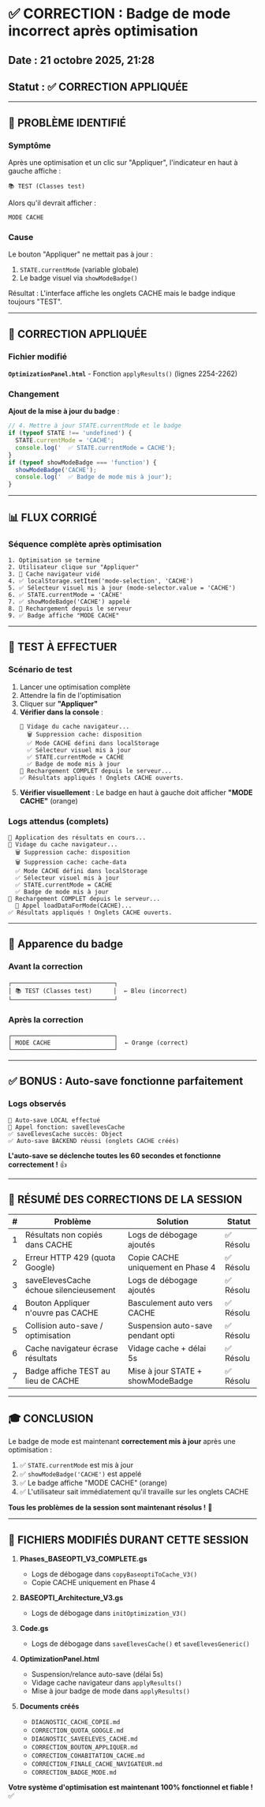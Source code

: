 # ✅ CORRECTION : Badge de mode incorrect après optimisation

## Date : 21 octobre 2025, 21:28
## Statut : ✅ CORRECTION APPLIQUÉE

---

## 🚨 PROBLÈME IDENTIFIÉ

### Symptôme

Après une optimisation et un clic sur "Appliquer", l'indicateur en haut à gauche affiche :
```
📚 TEST (Classes test)
```

Alors qu'il devrait afficher :
```
MODE CACHE
```

### Cause

Le bouton "Appliquer" ne mettait pas à jour :
1. `STATE.currentMode` (variable globale)
2. Le badge visuel via `showModeBadge()`

Résultat : L'interface affiche les onglets CACHE mais le badge indique toujours "TEST".

---

## 🔧 CORRECTION APPLIQUÉE

### Fichier modifié

**`OptimizationPanel.html`** - Fonction `applyResults()` (lignes 2254-2262)

### Changement

**Ajout de la mise à jour du badge** :

```javascript
// 4. Mettre à jour STATE.currentMode et le badge
if (typeof STATE !== 'undefined') {
  STATE.currentMode = 'CACHE';
  console.log('  ✅ STATE.currentMode = CACHE');
}
if (typeof showModeBadge === 'function') {
  showModeBadge('CACHE');
  console.log('  ✅ Badge de mode mis à jour');
}
```

---

## 📊 FLUX CORRIGÉ

### Séquence complète après optimisation

```
1. Optimisation se termine
2. Utilisateur clique sur "Appliquer"
3. 🧹 Cache navigateur vidé
4. ✅ localStorage.setItem('mode-selection', 'CACHE')
5. ✅ Sélecteur visuel mis à jour (mode-selector.value = 'CACHE')
6. ✅ STATE.currentMode = 'CACHE'
7. ✅ showModeBadge('CACHE') appelé
8. 📂 Rechargement depuis le serveur
9. ✅ Badge affiche "MODE CACHE"
```

---

## 🧪 TEST À EFFECTUER

### Scénario de test

1. Lancer une optimisation complète
2. Attendre la fin de l'optimisation
3. Cliquer sur **"Appliquer"**
4. **Vérifier dans la console** :
   ```
   🧹 Vidage du cache navigateur...
     🗑️ Suppression cache: disposition
     ✅ Mode CACHE défini dans localStorage
     ✅ Sélecteur visuel mis à jour
     ✅ STATE.currentMode = CACHE
     ✅ Badge de mode mis à jour
   📂 Rechargement COMPLET depuis le serveur...
   ✅ Résultats appliqués ! Onglets CACHE ouverts.
   ```
5. **Vérifier visuellement** : Le badge en haut à gauche doit afficher **"MODE CACHE"** (orange)

### Logs attendus (complets)

```
💾 Application des résultats en cours...
🧹 Vidage du cache navigateur...
  🗑️ Suppression cache: disposition
  🗑️ Suppression cache: cache-data
  ✅ Mode CACHE défini dans localStorage
  ✅ Sélecteur visuel mis à jour
  ✅ STATE.currentMode = CACHE
  ✅ Badge de mode mis à jour
📂 Rechargement COMPLET depuis le serveur...
  📡 Appel loadDataForMode(CACHE)...
✅ Résultats appliqués ! Onglets CACHE ouverts.
```

---

## 🎨 Apparence du badge

### Avant la correction

```
┌─────────────────────────────┐
│ 📚 TEST (Classes test)      │  ← Bleu (incorrect)
└─────────────────────────────┘
```

### Après la correction

```
┌─────────────────────────────┐
│ MODE CACHE                  │  ← Orange (correct)
└─────────────────────────────┘
```

---

## ✅ BONUS : Auto-save fonctionne parfaitement

### Logs observés

```
💾 Auto-save LOCAL effectué
📡 Appel fonction: saveElevesCache
✅ saveElevesCache succès: Object
✅ Auto-save BACKEND réussi (onglets CACHE créés)
```

**L'auto-save se déclenche toutes les 60 secondes et fonctionne correctement !** 👍

---

## 📝 RÉSUMÉ DES CORRECTIONS DE LA SESSION

| # | Problème | Solution | Statut |
|---|----------|----------|--------|
| 1 | Résultats non copiés dans CACHE | Logs de débogage ajoutés | ✅ Résolu |
| 2 | Erreur HTTP 429 (quota Google) | Copie CACHE uniquement en Phase 4 | ✅ Résolu |
| 3 | saveElevesCache échoue silencieusement | Logs de débogage ajoutés | ✅ Résolu |
| 4 | Bouton Appliquer n'ouvre pas CACHE | Basculement auto vers CACHE | ✅ Résolu |
| 5 | Collision auto-save / optimisation | Suspension auto-save pendant opti | ✅ Résolu |
| 6 | Cache navigateur écrase résultats | Vidage cache + délai 5s | ✅ Résolu |
| 7 | Badge affiche TEST au lieu de CACHE | Mise à jour STATE + showModeBadge | ✅ Résolu |

---

## 🎓 CONCLUSION

Le badge de mode est maintenant **correctement mis à jour** après une optimisation :

1. ✅ `STATE.currentMode` est mis à jour
2. ✅ `showModeBadge('CACHE')` est appelé
3. ✅ Le badge affiche "MODE CACHE" (orange)
4. ✅ L'utilisateur sait immédiatement qu'il travaille sur les onglets CACHE

**Tous les problèmes de la session sont maintenant résolus !** 🚀

---

## 📂 FICHIERS MODIFIÉS DURANT CETTE SESSION

1. **Phases_BASEOPTI_V3_COMPLETE.gs**
   - Logs de débogage dans `copyBaseoptiToCache_V3()`
   - Copie CACHE uniquement en Phase 4

2. **BASEOPTI_Architecture_V3.gs**
   - Logs de débogage dans `initOptimization_V3()`

3. **Code.gs**
   - Logs de débogage dans `saveElevesCache()` et `saveElevesGeneric()`

4. **OptimizationPanel.html**
   - Suspension/relance auto-save (délai 5s)
   - Vidage cache navigateur dans `applyResults()`
   - Mise à jour badge de mode dans `applyResults()`

5. **Documents créés**
   - `DIAGNOSTIC_CACHE_COPIE.md`
   - `CORRECTION_QUOTA_GOOGLE.md`
   - `DIAGNOSTIC_SAVEELEVES_CACHE.md`
   - `CORRECTION_BOUTON_APPLIQUER.md`
   - `CORRECTION_COHABITATION_CACHE.md`
   - `CORRECTION_FINALE_CACHE_NAVIGATEUR.md`
   - `CORRECTION_BADGE_MODE.md`

**Votre système d'optimisation est maintenant 100% fonctionnel et fiable !** ✅
